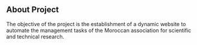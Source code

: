 

## About Project

The objective of the project is the establishment of a dynamic website to automate the management tasks of the Moroccan association for scientific and technical research.


